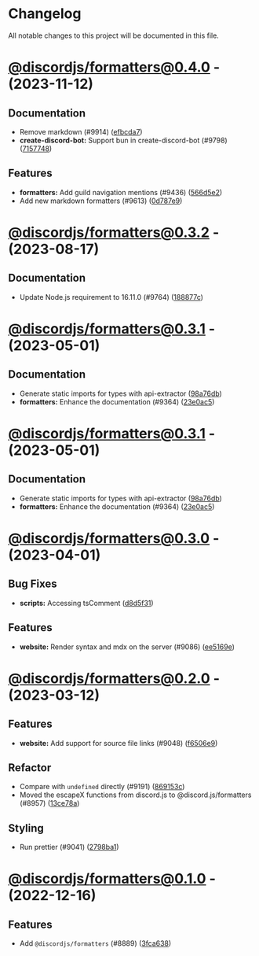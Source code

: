 # Changelog

All notable changes to this project will be documented in this file.

# [@discordjs/formatters@0.4.0](https://github.com/discordjs/discord.js/compare/@discordjs/formatters@0.4.0...@discordjs/formatters@0.4.0) - (2023-11-12)

## Documentation

- Remove markdown (#9914) ([efbcda7](https://github.com/discordjs/discord.js/commit/efbcda70fcc11583d0979e7e2a1f951a885b9b77))
- **create-discord-bot:** Support bun in create-discord-bot (#9798) ([7157748](https://github.com/discordjs/discord.js/commit/7157748fe3a69265896adf0450cd3f37acbcf97b))

## Features

- **formatters:** Add guild navigation mentions (#9436) ([566d5e2](https://github.com/discordjs/discord.js/commit/566d5e2c8145b2dfe94415f30cab6f6712f2cf95))
- Add new markdown formatters (#9613) ([0d787e9](https://github.com/discordjs/discord.js/commit/0d787e9f797b53974a49f56727acb6318cd8d650))

# [@discordjs/formatters@0.3.2](https://github.com/discordjs/discord.js/compare/@discordjs/formatters@0.3.1...@discordjs/formatters@0.3.2) - (2023-08-17)

## Documentation

- Update Node.js requirement to 16.11.0 (#9764) ([188877c](https://github.com/discordjs/discord.js/commit/188877c50af70f0d5cffb246620fa277435c6ce6))

# [@discordjs/formatters@0.3.1](https://github.com/discordjs/discord.js/compare/@discordjs/formatters@0.3.0...@discordjs/formatters@0.3.1) - (2023-05-01)

## Documentation

- Generate static imports for types with api-extractor ([98a76db](https://github.com/discordjs/discord.js/commit/98a76db482879f79d6bb2fb2e5fc65ac2c34e2d9))
- **formatters:** Enhance the documentation (#9364) ([23e0ac5](https://github.com/discordjs/discord.js/commit/23e0ac56f456c39d925e2644ec3ca209d4410a99))

# [@discordjs/formatters@0.3.1](https://github.com/discordjs/discord.js/compare/@discordjs/formatters@0.3.0...@discordjs/formatters@0.3.1) - (2023-05-01)

## Documentation

- Generate static imports for types with api-extractor ([98a76db](https://github.com/discordjs/discord.js/commit/98a76db482879f79d6bb2fb2e5fc65ac2c34e2d9))
- **formatters:** Enhance the documentation (#9364) ([23e0ac5](https://github.com/discordjs/discord.js/commit/23e0ac56f456c39d925e2644ec3ca209d4410a99))

# [@discordjs/formatters@0.3.0](https://github.com/discordjs/discord.js/compare/@discordjs/formatters@0.2.0...@discordjs/formatters@0.3.0) - (2023-04-01)

## Bug Fixes

- **scripts:** Accessing tsComment ([d8d5f31](https://github.com/discordjs/discord.js/commit/d8d5f31d3927fd1de62f1fa3a1a6e454243ad87b))

## Features

- **website:** Render syntax and mdx on the server (#9086) ([ee5169e](https://github.com/discordjs/discord.js/commit/ee5169e0aadd7bbfcd752aae614ec0f69602b68b))

# [@discordjs/formatters@0.2.0](https://github.com/discordjs/discord.js/compare/@discordjs/formatters@0.1.0...@discordjs/formatters@0.2.0) - (2023-03-12)

## Features

- **website:** Add support for source file links (#9048) ([f6506e9](https://github.com/discordjs/discord.js/commit/f6506e99c496683ee0ab67db0726b105b929af38))

## Refactor

- Compare with `undefined` directly (#9191) ([869153c](https://github.com/discordjs/discord.js/commit/869153c3fdf155783e7c0ecebd3627b087c3a026))
- Moved the escapeX functions from discord.js to @discord.js/formatters (#8957) ([13ce78a](https://github.com/discordjs/discord.js/commit/13ce78af6e3aedc793f53a099a6a615df44311f7))

## Styling

- Run prettier (#9041) ([2798ba1](https://github.com/discordjs/discord.js/commit/2798ba1eb3d734f0cf2eeccd2e16cfba6804873b))

# [@discordjs/formatters@0.1.0](https://github.com/discordjs/discord.js/tree/@discordjs/formatters@0.1.0) - (2022-12-16)

## Features

- Add `@discordjs/formatters` (#8889) ([3fca638](https://github.com/discordjs/discord.js/commit/3fca638a8470dcea2f79ddb9f18526dbc0017c88))

